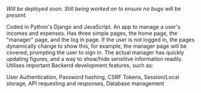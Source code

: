 *Will be deployed soon. Still being worked on to ensure no bugs will be present.*

Coded in Python's Django and JavaScript. An app to manage a user's incomes and expenses. Has three simple pages, the home page, the "manager" page, and the log in page. If the user is not logged in, the pages dynamically change to show this, for example, the manager page will be covered, prompting the user to sign in. The actual manager has quickly updating figures, and a way to show/hide sensitive information readily. Utilises important Backend development features, such as:

User Authentication, 
Password hashing, 
CSRF Tokens, 
Session/Local storage, 
API requesting and responses, 
Database management
